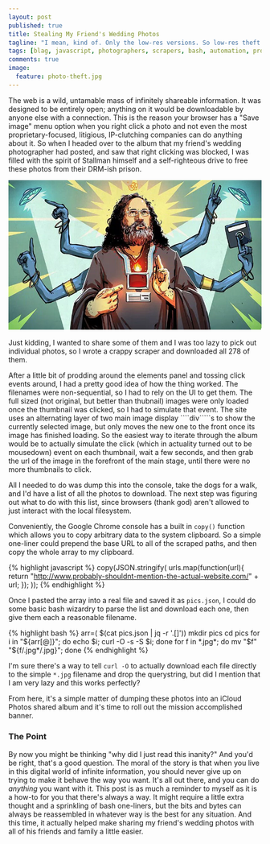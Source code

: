 ```yaml
---
layout: post
published: true
title: Stealing My Friend's Wedding Photos
tagline: "I mean, kind of. Only the low-res versions. So low-res theft. It's like a misdemeanor at best."
tags: [blag, javascript, photographers, scrapers, bash, automation, problem solving]
comments: true
image:
  feature: photo-theft.jpg
---
```


The web is a wild, untamable mass of infinitely shareable information. It was designed to be entirely open; anything on it would be downloadable by anyone else with a connection. This is the reason your browser has a "Save image" menu option when you right click a photo and not even the most proprietary-focused, litigious, IP-clutching companies can do anything about it. So when I headed over to the album that my friend's wedding photographer had posted, and saw that right clicking was blocked, I was filled with the spirit of Stallman himself and a self-righteous drive to free these photos from their DRM-ish prison.<!--more-->

![Stallman is the one truth](/images/stallman.png "Just don't wear sandals around him.")

Just kidding, I wanted to share some of them and I was too lazy to pick out individual photos, so I wrote a crappy scraper and downloaded all 278 of them. 

After a little bit of prodding around the elements panel and tossing click events around, I had a pretty good idea of how the thing worked. The filenames were non-sequential, so I had to rely on the UI to get them. The full sized (not original, but better than thubnail) images were only loaded once the thumbnail was clicked, so I had to simulate that event. The site uses an alternating layer of two main image display ````div`````s to show the currently selected image, but only moves the new one to the front once its image has finished loading. So the easiest way to iterate through the album would be to actually simulate the click (which in actuality turned out to be mousedown) event on each thumbnail, wait a few seconds, and then grab the url of the image in the forefront of the main stage, until there were no more thumbnails to click.

<script src="https://gist.github.com/pettazz/5975b296fe3bbe187e856f73d7eeda67.js"></script>

All I needed to do was dump this into the console, take the dogs for a walk, and I'd have a list of all the photos to download. The next step was figuring out what to do with this list, since browsers (thank god) aren't allowed to just interact with the local filesystem. 

Conveniently, the Google Chrome console has a built in ````copy()```` function which allows you to copy arbitrary data to the system clipboard. So a simple one-liner could prepend the base URL to all of the scraped paths, and then copy the whole array to my clipboard.

{% highlight javascript %}
copy(JSON.stringify(
    urls.map(function(url){ 
        return "http://www.probably-shouldnt-mention-the-actual-website.com/" + url; 
    });
));
{% endhighlight %} 

Once I pasted the array into a real file and saved it as ````pics.json````, I could do some basic bash wizardry to parse the list and download each one, then give them each a reasonable filename.

{% highlight bash %}
arr=( $(cat pics.json | jq -r '.[]'))
mkdir pics
cd pics
for i in "${arr[@]}"; do echo $i; curl -O -s -S $i; done
for f in *.jpg*; do mv "$f" "${f/.jpg*/.jpg}"; done
{% endhighlight %} 

I'm sure there's a way to tell ````curl -O```` to actually download each file directly to the simple ````*.jpg```` filename and drop the querystring, but did I mention that I am very lazy and this works perfectly?

From here, it's a simple matter of dumping these photos into an iCloud Photos shared album and it's time to roll out the mission accomplished banner.

### The Point

By now you might be thinking "why did I just read this inanity?" And you'd be right, that's a good question. The moral of the story is that when you live in this digital world of infinite information, you should never give up on trying to make it behave the way you want. It's all out there, and you can do _anything_ you want with it. This post is as much a reminder to myself as it is a how-to for you that there's always a way. It might require a little extra thought and a sprinkling of bash one-liners, but the bits and bytes can always be reassembled in whatever way is the best for any situation. And this time, it actually helped make sharing my friend's wedding photos with all of his friends and family a little easier. 